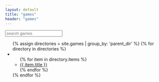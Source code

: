 ```yaml
---
layout: default
title: "games"
header: "games"
---
```


<input type="text" id="gameSearch" placeholder="search games">
<div id="noResults" style="display:none; color: #888; margin: 1em 0; font-style: italic;">No results found.</div>
<ul id="gamesList">
  {% assign directories = site.games | group_by: 'parent_dir' %}
  {% for directory in directories %}
    <li class="directory">
      <ul>
        {% for item in directory.items %}
          <li class="game-item">
            <a href="{{ item.url }}">{{ item.title }}</a><br>
              <!-- <img src="{{ item.url | append: '/thumb.png' }}" alt="{{ item.title }} thumbnail" style="max-width:120px; max-height:90px; margin-top:4px; display:block;"> -->
          </li>
        {% endfor %}
      </ul>
    </li>
  {% endfor %}
</ul>
<script src="/assets/js/gameSearch.js"></script>





